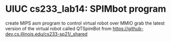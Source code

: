 # UIUC cs233_lab14: SPIMbot program
create MIPS asm program to control virtual robot over MMIO 
grab the latest version of the virtual robot called QTSpimBot from https://github-dev.cs.illinois.edu/cs233-sp21/_shared
